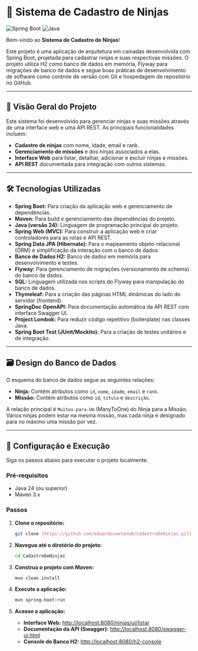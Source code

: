 # 🥷 Sistema de Cadastro de Ninjas

![Spring Boot](https://img.shields.io/badge/Spring%20Boot-3.5.4-6DB33F?style=for-the-badge&logo=spring)
![Java](https://img.shields.io/badge/Java-24-blue?style=for-the-badge&logo=openjdk)

Bem-vindo ao **Sistema de Cadastro de Ninjas**!

Este projeto é uma aplicação de arquitetura em camadas desenvolvida com Spring Boot, projetada para cadastrar ninjas e suas respectivas missões. O projeto utiliza H2 como banco de dados em memória, Flyway para migrações de banco de dados e segue boas práticas de desenvolvimento de software como controle de versão com Git e hospedagem de repositório no GitHub.

---

## 📜 Visão Geral do Projeto

Este sistema foi desenvolvido para gerenciar ninjas e suas missões através de uma interface web e uma API REST. As principais funcionalidades incluem:

* **Cadastro de ninjas** com nome, idade, email e rank.
* **Gerenciamento de missões** e dos ninjas associados a elas.
* **Interface Web** para listar, detalhar, adicionar e excluir ninjas e missões.
* **API REST** documentada para integração com outros sistemas.

---

## 🛠️ Tecnologias Utilizadas

* **Spring Boot:** Para criação da aplicação web e gerenciamento de dependências.
* **Maven:** Para build e gerenciamento das dependências do projeto.
* **Java (versão 24):** Linguagem de programação principal do projeto.
* **Spring Web (MVC):** Para construir a aplicação web e criar controladores para as rotas e API REST.
* **Spring Data JPA (Hibernate):** Para o mapeamento objeto-relacional (ORM) e simplificação da interação com o banco de dados.
* **Banco de Dados H2:** Banco de dados em memória para desenvolvimento e testes.
* **Flyway:** Para gerenciamento de migrações (versionamento de schema) do banco de dados.
* **SQL:** Linguagem utilizada nos scripts do Flyway para manipulação do banco de dados.
* **Thymeleaf:** Para a criação das páginas HTML dinâmicas do lado do servidor (frontend).
* **SpringDoc OpenAPI:** Para documentação automática da API REST com interface Swagger UI.
* **Project Lombok:** Para reduzir código repetitivo (boilerplate) nas classes Java.
* **Spring Boot Test (JUnit/Mockito):** Para a criação de testes unitários e de integração.

---

## 🗃️ Design do Banco de Dados

O esquema do banco de dados segue as seguintes relações:

* **Ninja:** Contém atributos como `id`, `nome`, `idade`, `email` e `rank`.
* **Missão:** Contém atributos como `id`, `título` e `descrição`.

A relação principal é `Muitos-para-Um` (ManyToOne) do Ninja para a Missão. Vários ninjas podem estar na mesma missão, mas cada ninja é designado para no máximo uma missão por vez.

---

## 🚀 Configuração e Execução

Siga os passos abaixo para executar o projeto localmente.

### Pré-requisitos
* Java 24 (ou superior)
* Maven 3.x

### Passos

1.  **Clone o repositório:**
    ```bash
    git clone [https://github.com/eduardocaetano0/CadastroDeNinjas.git](https://github.com/eduardocaetano0/CadastroDeNinjas.git)
    ```

2.  **Navegue até o diretório do projeto:**
    ```bash
    cd CadastroDeNinjas
    ```

3.  **Construa o projeto com Maven:**
    ```bash
    mvn clean install
    ```

4.  **Execute a aplicação:**
    ```bash
    mvn spring-boot:run
    ```

5.  **Acesse a aplicação:**
    * **Interface Web:** [http://localhost:8080/ninjas/ui/listar](http://localhost:8080/ninjas/ui/listar)
    * **Documentação da API (Swagger):** [http://localhost:8080/swagger-ui.html](http://localhost:8080/swagger-ui.html)
    * **Console do Banco H2:** [http://localhost:8080/h2-console](http://localhost:8080/h2-console)
